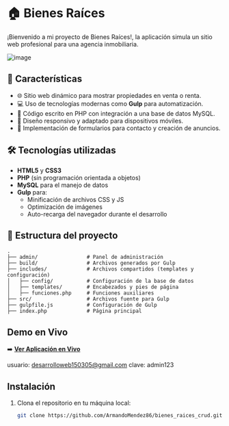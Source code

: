 # 🏠 Bienes Raíces

¡Bienvenido a mi proyecto de Bienes Raíces!, la aplicación simula un sitio web profesional para una agencia inmobiliaria.

![image](https://github.com/user-attachments/assets/9eb45947-8df0-469d-a474-bffb025596cf)


## 🌟 Características

- 🌐 Sitio web dinámico para mostrar propiedades en venta o renta.
- 💻 Uso de tecnologías modernas como **Gulp** para automatización.
- 📄 Código escrito en PHP con integración a una base de datos MySQL.
- 📱 Diseño responsivo y adaptado para dispositivos móviles.
- 🔧 Implementación de formularios para contacto y creación de anuncios.

## 🛠️ Tecnologías utilizadas

- **HTML5** y **CSS3**
- **PHP** (sin programación orientada a objetos)
- **MySQL** para el manejo de datos
- **Gulp** para:
  - Minificación de archivos CSS y JS
  - Optimización de imágenes
  - Auto-recarga del navegador durante el desarrollo

## 📂 Estructura del proyecto

```plaintext
.
├── admin/                # Panel de administración
├── build/                # Archivos generados por Gulp
├── includes/             # Archivos compartidos (templates y configuración)
│   ├── config/           # Configuración de la base de datos
│   ├── templates/        # Encabezados y pies de página
│   ├── funciones.php     # Funciones auxiliares
├── src/                  # Archivos fuente para Gulp
├── gulpfile.js           # Configuración de Gulp
├── index.php             # Página principal
```

## Demo en Vivo
➡️ **[Ver Aplicación en Vivo](https://bienes-raices.damedominio.xyz)**

usuario: desarrolloweb150305@gmail.com 
clave: admin123

## Instalación

1. Clona el repositorio en tu máquina local:
   ```bash
   git clone https://github.com/ArmandoMendez86/bienes_raices_crud.git


